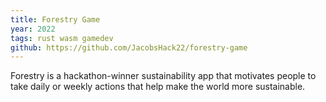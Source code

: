 ```yaml
---
title: Forestry Game
year: 2022
tags: rust wasm gamedev
github: https://github.com/JacobsHack22/forestry-game
---
```

Forestry is a hackathon-winner sustainability app that motivates people to take daily or weekly actions that help make the world more sustainable.
